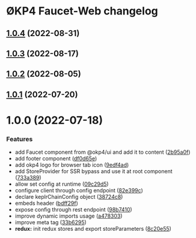 # ØKP4 Faucet-Web changelog

## [1.0.4](https://github.com/okp4/faucet-web/compare/v1.0.3...v1.0.4) (2022-08-31)

## [1.0.3](https://github.com/okp4/faucet-web/compare/v1.0.2...v1.0.3) (2022-08-17)

## [1.0.2](https://github.com/okp4/faucet-web/compare/v1.0.1...v1.0.2) (2022-08-05)

## [1.0.1](https://github.com/okp4/faucet-web/compare/v1.0.0...v1.0.1) (2022-07-20)

# 1.0.0 (2022-07-18)


### Features

* add Faucet component from @okp4/ui and add it to content ([2b95a0f](https://github.com/okp4/faucet-web/commit/2b95a0fc082dfa32f51fc02e0479953ff960445a))
* add footer component ([df0d65e](https://github.com/okp4/faucet-web/commit/df0d65e4f1ca9bc98414930bfd7e5c82b9fef76f))
* add okp4 logo for browser tab icon ([9edf4ad](https://github.com/okp4/faucet-web/commit/9edf4adb25115c10ef2f32f43f61d0c0decf3d63))
* add StoreProvider for SSR bypass and use it at root component ([733a389](https://github.com/okp4/faucet-web/commit/733a38926dbd4e135b5c3112628aa3227b6ca9bf))
* allow set config at runtime ([09c29d5](https://github.com/okp4/faucet-web/commit/09c29d5542cbc0d17e27e485813e4a1bea973392))
* configure client through config endpoint ([82e399c](https://github.com/okp4/faucet-web/commit/82e399cd4da505ff64fa30c78b70977fbc517cf3))
* declare keplrChainConfig object ([38724c8](https://github.com/okp4/faucet-web/commit/38724c8c4d2ec84a2a53621c68a4fb87beab0504))
* embeds header ([bdff29f](https://github.com/okp4/faucet-web/commit/bdff29fbe74ab0699039db00d3d7a7e158732459))
* expose config through rest endpoint ([98b7410](https://github.com/okp4/faucet-web/commit/98b74104aaef20522641da6586dd89208e30f68f))
* improve dynamic imports usage ([a478303](https://github.com/okp4/faucet-web/commit/a4783032d33971da5fb38975445b56665511d7e3))
* improve meta tag ([33b6295](https://github.com/okp4/faucet-web/commit/33b6295d3ef92e66d2c553ac5b0cbe822c3efce5))
* **redux:** init redux stores and export storeParameters ([8c20e55](https://github.com/okp4/faucet-web/commit/8c20e55f96ca94736faaa1023b94abba7a36a1ae))
